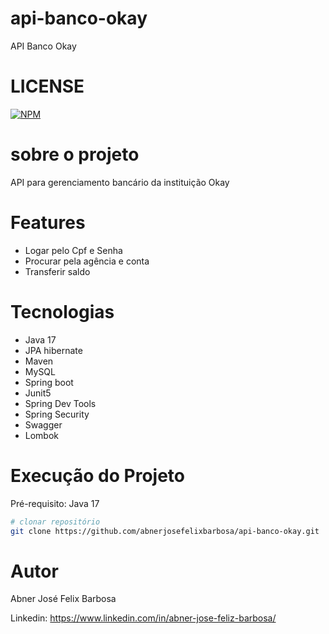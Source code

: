 # api-banco-okay

API Banco Okay

# LICENSE
[![NPM](https://img.shields.io/npm/l/react)](https://github.com/abnerjosefelixbarbosa/api-banco-okay/blob/main/LICENSE)

# sobre o projeto

API para gerenciamento bancário da instituição Okay

# Features

- Logar pelo Cpf e Senha
- Procurar pela agência e conta
- Transferir saldo

# Tecnologias

- Java 17
- JPA hibernate
- Maven
- MySQL 
- Spring boot
- Junit5
- Spring Dev Tools
- Spring Security 
- Swagger
- Lombok

# Execução do Projeto
Pré-requisito: Java 17

```bash
# clonar repositório
git clone https://github.com/abnerjosefelixbarbosa/api-banco-okay.git
```

# Autor

Abner José Felix Barbosa

Linkedin: https://www.linkedin.com/in/abner-jose-feliz-barbosa/
